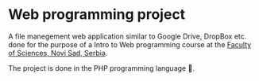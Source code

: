 # Web programming project

A file manegement web application similar to Google Drive, DropBox etc. done for the purpose of a Intro to Web programming course at the <a href="https://www.pmf.uns.ac.rs/en/"> Faculty of Sciences, Novi Sad, Serbia</a>. 

The project is done in the PHP programming language :elephant:.
